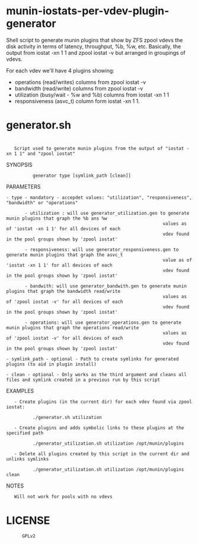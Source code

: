 munin-iostats-per-vdev-plugin-generator
=======================================

Shell script to generate munin plugins that show by ZFS zpool vdevs the disk activity
in terms of latency, throughput, %b, %w, etc. Basically, the output from
iostat -xn 1 1 and zpool iostat -v but arranged in groupings of vdevs.

For each vdev we'll have 4 plugins showing:  
  - operations (read/writes) columns from zpool iostat -v
  - bandwidth (read/write) columns from zpool iostat -v
  - utilization (busy/wait - %w and %b) columns from iostat -xn 1 1 
  - responsiveness (asvc_t) column form iostat -xn 1 1.
 
 
#
# generator.sh
#
       Script used to generate munin plugins from the output of "iostat -xn 1 1" and "zpool iostat"  
 
  SYNOPSIS

              generator type [symlink_path [clean]]
 
  PARAMETERS


    - type - mandatory - accepdet values: "utilization", "responsiveness", "bandwidth" or "operations" 

           - utilization : will use generator_utilization.gen to generate munin plugins that graph the %b ans %w 
                                                               values as of 'iostat -xn 1 1' for all devices of each 
                                                               vdev found in the pool groups shown by 'zpool iostat'

           - responsiveness: will use generator_responsiveness.gen to generate munin plugins that graph the asvc_t 
                                                               value as of 'iostat -xn 1 1' for all devices of each 
                                                               vdev found in the pool groups shown by 'zpool iostat'

           - bandwith: will use generator_bandwith.gen to generate munin plugins that graph the bandwidth read/write 
                                                               values as of 'zpool iostat -v' for all devices of each 
                                                               vdev found in the pool groups shown by 'zpool iostat'

           - operations: will use generator_operations.gen to generate munin plugins that graph the operations read/write
                                                               values as of 'zpool iostat -v' for all devices of each 
                                                               vdev found in the pool groups shown by 'zpool iostat'

    - symlink_path - optional - Path to create symlinks for generated plugins (to aid in plugin install)     

    - clean - optional - Only works as the third argument and cleans all files and symlink created in a previous run by this script
 
  
  EXAMPLES
  
       - Create plugins (in the current dir) for each vdev found via zpool iostat:
             
              ./generator.sh utilization

       - Create plugins and adds symbolic links to these plugins at the specified path
              
              ./generator_utilization.sh utilization /opt/munin/plugins
                  
       - Delete all plugins created by this script in the current dir and unlinks symlinks 
       
              ./generator_utilization.sh utilization /opt/munin/plugins clean
                  
  
  NOTES
 
       Will not work for pools with no vdevs


#  LICENSE
 
          GPLv2
